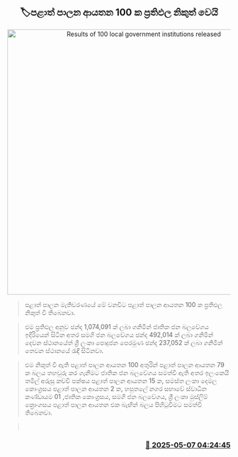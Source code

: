 <p align='center'><b><h2 align='center' title='Results of 100 local government institutions released'>🏷පළාත් පාලන ආයතන 100 ක ප්‍රතිඵල නිකුත් වෙයි</h2></b></p>
<p align='center'><img src='https://helakuru.sgp1.cdn.digitaloceanspaces.com/esana/images/lib/Local-gov-election-results-live.jpg' width='600' alt='Results of 100 local government institutions released'></p>

> පළාත් පාලන මැතිවරණයේ මේ වනවිට පළාත් පාලන ආයතන 100 ක ප්‍රතිඵල නිකුත් වී තිබෙනවා.

> එම ප්‍රතිඵල අනුව ඡන්ද 1,074,091 ක් ලබා ගනිමින් ජාතික ජන බලවේගය ඉදිරියෙන් සිටින අතර සමගි ජන බලවේගය ඡන්ද 492,014 ක් ලබා ගනිමින් දෙවන ස්ථානයේත් ශ්‍රී ලංකා පොදුජන පෙරමුණ ඡන්ද 237,052 ක් ලබා ගනිමින් තෙවන ස්ථානයේ රැඳී සිටිනවා.

> එම නිකුත් වී ඇති පළාත් පාලන ආයතන 100 අතුරින් පළාත් පාලන ආයතන 79 ක බලය තහවුරු කර ගැනීමට ජාතික ජන බලවේගය සමත්වී ඇති අතර ඉලංකෙයි තමිල් අරුසු කච්චි පක්ෂය පළාත් පාලන ආයතන 15 ක, සමස්ත ලංකා දෙමල කොංග්‍රසය පළාත් පාලන ආයතන 2 ක, හපුතලේ නගර සභාවේ ස්වාධීන කණ්ඩායම 01 ,ජාතික කොංග්‍රසය, සමගි ජන බලවේගය, ශ්‍රී ලංකා මුස්ලිම් ක්‍රොංගසය පළාත් පාලන ආයතන එක බැඟින් බලය පිහිටුවීමට සමත්වී තිබෙනවා.

>  



<h3 align='right'><a href='https://www.helakuru.lk/esana/p/109878/'>📅 2025-05-07 04:24:45</a></h3>
